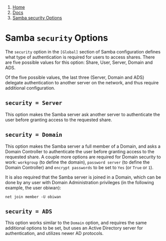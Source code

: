 <!-- -
Title: Samba security Options
Description: Options for the security setting of Samba
First Published: 2013-10-25
Last Updated: 2013-11-23
- -->

<ol class="breadcrumb" itemprop="breadcrumb">
	<li><a href="/">Home</a></li>
	<li><a href="/docs/">Docs</a></li>
	<li><a href="/docs/samba-security-options.html">Samba security Options</a></li>
</ol>

Samba `security` Options
========================
The `security` option in the `[Global]` section of Samba configuration 
defines what type of authentication is required for users to access 
shares. There are five possible values for this option: Share, User, 
Server, Domain and ADS.

Of the five possible values, the last three (Server, Domain and ADS) 
delegate authentication to another server on the network, and thus 
require additional configuration.

`security = Server`
-------------------
This option makes the Samba server ask another server to authenticate 
the user before granting access to the requested share.

`security = Domain`
-------------------
This option makes the Samba server a full member of a Domain, and asks 
a Domain Controller to authenticate the user before granting access to 
the requested share. A couple more options are required for Domain 
security to work: `workgroup` (to define the domain), `password server` 
(to define the Domain Controller) and `encrypt passwords` to be set to 
`Yes` (or `True` or `1`).

It is also required that the Samba server is joined in a Domain, which 
can be done by any user with Domain Administration privileges (in the 
following example, the user obiwan):

    net join member -U obiwan


`security = ADS`
----------------
This option works similar to the `Domain` option, and requires the same 
additional options to be set, but uses an Active Directory server for 
authentication, and utilizes newer AD protocols.
